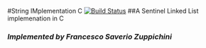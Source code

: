 #String IMplementation C [![Build Status](https://travis-ci.org/FrancescoSaverioZuppichini/String-Implementation-C.svg?branch=master)](https://travis-ci.org/FrancescoSaverioZuppichini/String-Implementation-C)
##A Sentinel Linked List implemenation in C

### *Implemented by Francesco Saverio Zuppichini*